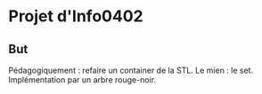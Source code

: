 # Projet d'Info0402
## But
Pédagogiquement : refaire un container de la STL. Le mien : le set.
Implémentation par un arbre rouge-noir.
